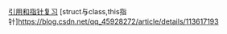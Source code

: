 [引用和指针复习](https://blog.csdn.net/qq_45928272/article/details/113530438)
[struct与class,this指针]https://blog.csdn.net/qq_45928272/article/details/113617193
